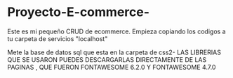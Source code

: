 # Proyecto-E-commerce-
Este es mi pequeño CRUD de ecommerce. 
Empieza copiando los codigos a tu carpeta de servicios "localhost" 

Mete la base de datos sql que esta en la carpeta de css2-
LAS LIBRERIAS QUE SE USARON PUEDES DESCARGARLAS DIRECTAMENTE DE LAS PAGINAS ,
QUE FUERON FONTAWESOME 6.2.0
Y FONTAWESOME  4.7.0
